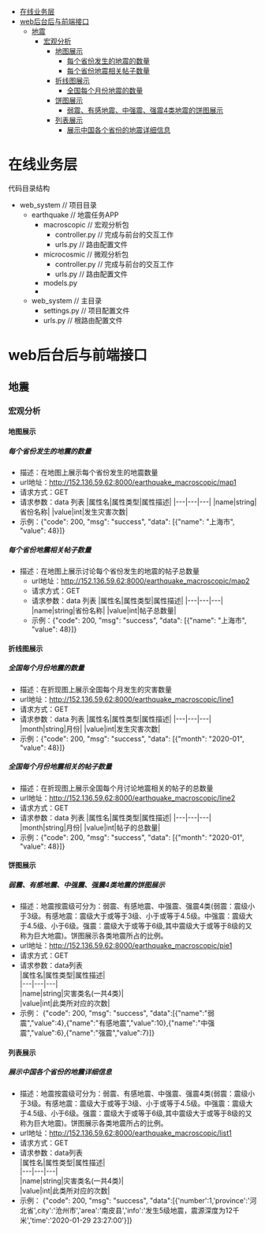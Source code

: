 <!-- TOC -->

- [在线业务层](#在线业务层)
- [web后台后与前端接口](#web后台后与前端接口)
    - [地震](#地震)
        - [宏观分析](#宏观分析)
            - [地图展示](#地图展示)
                - [每个省份发生的地震的数量](#每个省份发生的地震的数量)
                - [每个省份地震相关帖子数量](#每个省份地震相关帖子数量)
            - [折线图展示](#折线图展示)
                - [全国每个月份地震的数量](#全国每个月份地震的数量)
            - [饼图展示](#饼图展示)
                - [弱震、有感地震、中强震、强震4类地震的饼图展示](#弱震有感地震中强震强震4类地震的饼图展示)
            - [列表展示](#列表展示)
                - [展示中国各个省份的地震详细信息](#展示中国各个省份的地震详细信息)

<!-- /TOC -->
# 在线业务层
代码目录结构
- web_system // 项目目录
    - earthquake // 地震任务APP
        - macroscopic // 宏观分析包
            - controller.py // 完成与前台的交互工作
            - urls.py // 路由配置文件
        - microcosmic // 微观分析包
            - controller.py // 完成与前台的交互工作
            - urls.py // 路由配置文件
        - models.py
        - 
    - web_system // 主目录
        - settings.py // 项目配置文件
        - urls.py // 根路由配置文件

# web后台后与前端接口
## 地震
### 宏观分析
#### 地图展示
##### 每个省份发生的地震的数量
   - 描述：在地图上展示每个省份发生的地震数量
   - url地址：http://152.136.59.62:8000/earthquake_macroscopic/map1
   - 请求方式：GET
   - 请求参数：data 列表
        |属性名|属性类型|属性描述|
        |---|---|---|
        |name|string|省份名称|
        |value|int|发生灾害次数|
   - 示例：{"code": 200, "msg": "success", "data": [{"name": "上海市", "value": 48}]}
##### 每个省份地震相关帖子数量
 - 描述：在地图上展示讨论每个省份发生的地震的帖子总数量
   - url地址：http://152.136.59.62:8000/earthquake_macroscopic/map2
   - 请求方式：GET
   - 请求参数：data 列表
        |属性名|属性类型|属性描述|
        |---|---|---|
        |name|string|省份名称|
        |value|int|帖子总数量|
   - 示例：{"code": 200, "msg": "success", "data": [{"name": "上海市", "value": 48}]}
#### 折线图展示
##### 全国每个月份地震的数量
   - 描述：在折现图上展示全国每个月发生的灾害数量
   - url地址：http://152.136.59.62:8000/earthquake_macroscopic/line1
   - 请求方式：GET
   - 请求参数：data 列表
        |属性名|属性类型|属性描述|
        |---|---|---|
        |month|string|月份|
        |value|int|发生灾害次数|
   - 示例：{"code": 200, "msg": "success", "data": [{"month": "2020-01", "value": 48}]}
   ##### 全国每个月份地震相关的帖子数量
   - 描述：在折现图上展示全国每个月讨论地震相关的帖子的总数量
   - url地址：http://152.136.59.62:8000/earthquake_macroscopic/line2
   - 请求方式：GET
   - 请求参数：data 列表
        |属性名|属性类型|属性描述|
        |---|---|---|
        |month|string|月份|
        |value|int|帖子的总数量|
   - 示例：{"code": 200, "msg": "success", "data": [{"month": "2020-01", "value": 48}]}
#### 饼图展示
##### 弱震、有感地震、中强震、强震4类地震的饼图展示
   - 描述：地震按震级可分为：弱震、有感地震、中强震、强震4类(弱震：震级小于3级。有感地震：震级大于或等于3级、小于或等于4.5级。中强震：震级大于4.5级、小于6级。强震：震级大于或等于6级,其中震级大于或等于8级的又称为巨大地震)。饼图展示各类地震所占的比例。
   - url地址：http://152.136.59.62:8000/earthquake_macroscopic/pie1
   - 请求方式：GET
   - 请求参数：data列表     
        |属性名|属性类型|属性描述|  
        |---|---|---|  
        |name|string|灾害类名(一共4类)|  
        |value|int|此类所对应的次数|  
   - 示例： {"code": 200, "msg": "success", "data":[{"name":"弱震","value":4},{"name":"有感地震","value":10},{"name":"中强震","value":6},{"name":"强震","value":7}]}
#### 列表展示
##### 展示中国各个省份的地震详细信息
   - 描述：地震按震级可分为：弱震、有感地震、中强震、强震4类(弱震：震级小于3级。有感地震：震级大于或等于3级、小于或等于4.5级。中强震：震级大于4.5级、小于6级。强震：震级大于或等于6级,其中震级大于或等于8级的又称为巨大地震)。饼图展示各类地震所占的比例。
   - url地址：http://152.136.59.62:8000/earthquake_macroscopic/list1
   - 请求方式：GET
   - 请求参数：data列表     
        |属性名|属性类型|属性描述|  
        |---|---|---|  
        |name|string|灾害类名(一共4类)|  
        |value|int|此类所对应的次数|  
   - 示例： {"code": 200, "msg": "success", "data":[{'number':1,'province':'河北省',city':'沧州市','area':'南皮县','info':'发生5级地震，震源深度为12千米','time':'2020-01-29 23:27:00'}]}